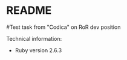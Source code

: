 # README

#Test task from "Codica" on RoR dev position

Technical information:

* Ruby version 2.6.3


